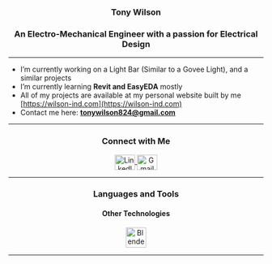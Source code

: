 <h3 align="center">Tony Wilson</h3>
 
<h3 align="center">An Electro-Mechanical Engineer with a passion for Electrical Design</h3>
 
---
 
- I’m currently working on a Light Bar (Similar to a Govee Light), and a similar projects
- I’m currently learning **Revit and EasyEDA** mostly
- All of my projects are available at my personal website built by me [https://wilson-ind.com](https://wilson-ind.com)
- Contact me here: **tonywilson824@gmail.com**
 
---
 
<h3 align="center">Connect with Me</h3>
<p align="center">
<a href="https://www.linkedin.com/in/tony-wilson-ab585126a/" target="_blank">
<img align="center" src="https://raw.githubusercontent.com/rahuldkjain/github-profile-readme-generator/master/src/images/icons/Social/linked-in-alt.svg" alt="LinkedIn" height="30" width="40" />
</a>
<a href="mailto:tonywilson824@gmail.com">
<img align="center" src="https://upload.wikimedia.org/wikipedia/commons/4/4e/Gmail_Icon.png" alt="Gmail" height="30" width="40" />
</a>
</p>
 
---
<h3 align="center">Languages and Tools</h3>
 
<!-- Other Tools -->
<h4 align="center">Other Technologies</h4>
<p align="center">
<a href="https://www.blender.org/" target="_blank" rel="noreferrer">
<img src="https://download.blender.org/branding/community/blender_community_badge_white.svg" alt="Blender" width="40" height="40"/>
</a>

</p>
 
---

 
<!-- Uncomment this if you'd like to show GitHub stats -->
<!--
<h3 align="center">GitHub Stats</h3>
<div align="center">
<img src="https://github-readme-stats.vercel.app/api?username=ds301056" alt="Derek's GitHub Stats" />
</div>
-->
